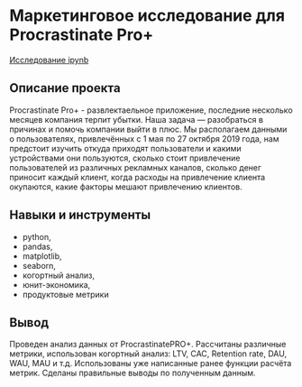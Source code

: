 # Маркетинговое исследование для Procrastinate Pro+
[Исследование ipynb](https://github.com/Cellport/Portfolio/blob/main/Анализ%20бизнес-показателей/Анализ%20бизнес-показателей.ipynb)
## Описание проекта
Procrastinate Pro+ - развлектаельное приложение, последние несколько месяцев компания терпит убытки.
Наша задача — разобраться в причинах и помочь компании выйти в плюс. Мы располагаем данными о пользователях, привлечённых с 1 мая по 27 октября 2019 года, нам предстоит изучить откуда приходят пользователи и какими устройствами они пользуются, сколько стоит привлечение пользователей из различных рекламных каналов, сколько денег приносит каждый клиент, когда расходы на привлечение клиента окупаются, какие факторы мешают привлечению клиентов.
## Навыки и инструменты
- python,
- pandas,
- matplotlib,
- seaborn,
- когортный анализ,
- юнит-экономика,
- продуктовые метрики
## Вывод
Проведен анализ данных от ProcrastinatePRO+. Рассчитаны различные метрики, использован когортный анализ: LTV, CAC, Retention rate, DAU, WAU, MAU и т.д. Использованы уже написанные ранее функции расчёта метрик. Сделаны правильные выводы по полученным данным.	
